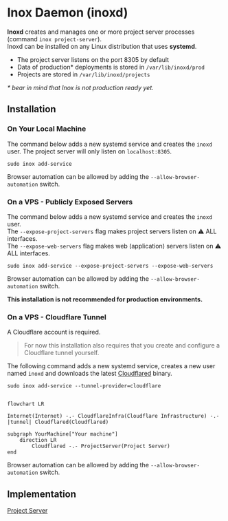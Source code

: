# Inox Daemon (inoxd)

**Inoxd** creates and manages one or more project server processes (command `inox project-server`).\
Inoxd can be installed on any Linux distribution that uses **systemd**.

- The project server listens on the port 8305 by default
- Data of production* deployments is stored in `/var/lib/inoxd/prod`
- Projects are stored in `/var/lib/inoxd/projects`

_\* bear in mind that Inox is not production ready yet._

## Installation

### On Your Local Machine

The command below adds a new systemd service and creates the `inoxd` user.
The project server will only listen on `localhost:8305`.

```
sudo inox add-service
```

Browser automation can be allowed by adding the `--allow-browser-automation` switch.

### On a VPS - Publicly Exposed Servers

The command below adds a new systemd service and creates the `inoxd` user.\
The `--expose-project-servers` flag makes project servers listen on ⚠️ ALL interfaces.\
The `--expose-web-servers` flag makes web (application) servers listen on ⚠️ ALL interfaces.

```
sudo inox add-service --expose-project-servers --expose-web-servers
```

Browser automation can be allowed by adding the `--allow-browser-automation` switch.

**This installation is not recommended for production environments.**

### On a VPS - Cloudflare Tunnel 

A Cloudflare account is required.
> For now this installation also requires that you create and configure a Cloudflare tunnel yourself.

The following command adds a new systemd service, creates a new user named `inoxd` and downloads the latest [Cloudflared](https://github.com/cloudflare/cloudflared) binary. 

```
sudo inox add-service --tunnel-provider=cloudflare
```

```mermaid

flowchart LR
    
Internet(Internet) -.- CloudflareInfra(Cloudflare Infrastructure) -.- |tunnel| Cloudflared(Cloudflared)

subgraph YourMachine["Your machine"]
    direction LR
        Cloudflared -.- ProjectServer(Project Server)
end
```

Browser automation can be allowed by adding the `--allow-browser-automation` switch.

## Implementation

[Project Server](../internal/project_server/README.md)
